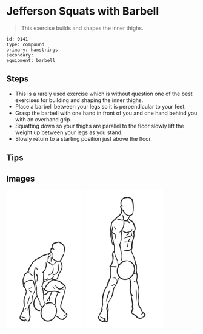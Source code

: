 # Jefferson Squats with Barbell
> This exercise builds and shapes the inner thighs.

``` 
id: 0141 
type: compound 
primary: hamstrings 
secondary:  
equipment: barbell 
``` 

## Steps

 - This is a rarely used exercise which is without question one of the best exercises for building and shaping the inner thighs.
 - Place a barbell between your legs so it is perpendicular to your feet.
 - Grasp the barbell with one hand in front of you and one hand behind you with an overhand grip.
 - Squatting down so your thighs are parallel to the floor slowly lift the weight up between your legs as you stand.
 - Slowly return to a starting position just above the floor.

## Tips


## Images

<svg width="154pt" height="275pt" viewBox="0 0 154 275" xmlns="http://www.w3.org/2000/svg">
  <g fill="#FFF">
    <path d="M0 0h154v275H0V0m91.43 106.5c-2.21 2.17-1.89 5.45-2 8.29-.44.25-1.3.77-1.73 1.02-.54 2.54-.71 5.13-.34 7.71-3.66 1.98-7.52 3.58-11.61 4.41-4.21.83-7.21 4.1-11 5.83-4.37 2.05-9.03 4.01-12.26 7.75-2.15 2.89-3.79 6.14-5.92 9.05-2.24 2.98-3.16 6.64-3.82 10.24-1.98 1.75-4.34 2.99-6.33 4.71-1.98 2.44-2.21 5.75-3.29 8.61-2.45 5.71-.01 11.86.02 17.78 4.19 1.6 4.91 6.91 5.92 10.72-.28-.08-.83-.25-1.11-.33.53 5.26-3.49 9.42-3.86 14.56-1.1 4.39.61 8.76.45 13.16-.96 2.85-2.07 5.69-2.12 8.76-2.38 3.02-4.22 6.44-5.37 10.12-.94 2.41-1.55 5.66.48 7.71 2.81 1.93 6.14 3.2 9.55 3.5.44-.65 1.32-1.93 1.76-2.58 1.37 2.33 3.76 2.73 6.24 2.69 1.41-3.21 2.59-6.59 2.84-10.11-.46-3-1.57-5.93-1.42-9.01.29-3.98-1.39-7.95-.35-11.89 1.23-2.93 3.52-5.25 4.93-8.08.68-5.15.88-10.41 2.66-15.35 6.4-6.66 3.64-16.79.5-24.31.28-.38.84-1.14 1.11-1.51-6.94-4.27-16.91-1.04-20.95 5.83-.22-2.4-.39-4.8-.72-7.19 1.07-3.33 1.85-6.76 3.09-10.04 1.74-2.29 4.51-3.59 6.24-5.93.22.32.66.95.88 1.27.83-.85 1.65-1.69 2.5-2.51l-2.39 1.04c1.04-4.03 2.49-7.99 4.81-11.47 2.34-3.44 3.82-7.58 7.17-10.23 4.15-3.5 9.68-4.64 13.99-7.89 3.71-3.05 8.7-3.28 12.96-5.21-.15.61-.43 1.84-.57 2.46 2.63-1.65 4.8-3.88 6.7-6.3.8 3.36.1 6.82.54 10.22 2.13 3.19 5.08 5.9 8.58 7.53-2.05 1.85-3.85 3.94-5.46 6.19 2.94-.72 4.84-3.36 6.27-5.85l6.85-.27c2.27 3.33 3.95 7.25 3.49 11.37-.55 6.45-5.92 10.93-7.35 17.06-.56 2.4-2.5 4.34-2.82 6.77.3.18.9.53 1.2.7 2.47-3.42 3.14-7.68 4.82-11.46 1.63-2.74 3.43-5.4 4.57-8.4 2.66-5.38 1.97-12.7-2.86-16.65 3.86-3.37 5.15-8.46 7.08-13 1.46-6.3 4.33-13.88-.27-19.59-3.46-2.98-7.54-7.55-12.59-5.91-3.33.99-7.4 1.01-9.69 4.01m-8.39 25.53c-1.84 2.27-1.09 5.37-.88 8.03.89-2.16 1.46-4.42 2.29-6.59 1.24-1.91 2.82-3.57 4.06-5.48-2.09.92-4.13 2.14-5.47 4.04m5.35.03c-.73 3.86-.57 7.84.25 11.68.91-3.81 1.16-7.97-.25-11.68m-8.51 7.96c2.73 5.59 9.72 6.41 13.26 11.31-.74-1.85-1.15-4.11-3.15-5.03-3.46-1.97-6.57-4.47-10.11-6.28m-1.98 2.21c.82 5.19.25 10.68-2.17 15.38-2.11 2.51-4.33 4.96-5.68 8 .98-.55 1.95-1.11 2.92-1.67.19 5.06-.63 10.1-.31 15.17.3 4.71-2.45 8.79-3.83 13.12.41-.02 1.22-.05 1.63-.07.88 6.25 2.84 12.42 2.4 18.8-.34 5.3 1.06 10.55 3.6 15.18-.89-5.93-3.22-11.73-2.22-17.84 3.72-.93 7.4-2.53 9.08-6.24 1.8 0 3.6-.02 5.4-.06-2.55 6.39-5.15 12.84-9.28 18.41.97-.45 1.94-.89 2.91-1.34a75.36 75.36 0 0 1 2.28-4.48c.12 1.19.35 3.57.47 4.76l1.84.16c-.18-2.24-.43-4.47-1.02-6.63 1.8-3.49 2.92-7.26 4.65-10.78 3.7-1.47 7.51-.73 11.1.69-2.44 4.47-4.23 9.31-5.52 14.23.26 3.2.63 6.39.46 9.61.8.01 1.6-.02 2.4-.02 0-3.81-1.32-7.59-.8-11.39 1.15-4.09 3.3-7.78 4.97-11.66 1.18.05 3.53.16 4.71.21-2.46-2.34-5.87-3.05-9-4.02-4.24-1.33-8.6.39-12.9.23-3.22.12-6.21-1.25-9.14-2.39 1.94-8.28 8.31-15.14 15.7-19.03 5.41 1.54 11.42 2.13 15.89 5.9 2.08 2 4.65 3.5 6.47 5.77 2.39 3.25.27 7.26-.08 10.8-.55 4.81-3.39 8.92-4.16 13.68-1.09 6.11-5.18 11.9-3.71 18.28 2.09 4.27 6.25 7.05 9.09 10.79.45-.58.9-1.15 1.35-1.72-2.64-3.1-5.3-6.18-8.41-8.83-1.33-7.12 2.74-13.36 3.77-20.18.73-4.12 2.93-7.84 3.44-12.02.28-3.52 2.99-7.1 1.1-10.55-4.1-6.14-10.31-11.03-17.76-12.21-2.33-1.91-5.32-2.3-8.14-3 1.23-1.83 2.5-3.67 3.23-5.77-3.94 2.21-6.14 7.7-11.36 7 .06-.78.17-2.35.23-3.14-2.36 2.73-5.73 3.79-9.2 4.24-.17-5.31 1.18-10.6.33-15.89 1.59-1.79 3.1-3.73 3.76-6.07 1.24-4.33 3.3-9.73-.49-13.41m26.03 2.78c-2.08 6.02.11 13.33-4.17 18.59-1.87 3.03-5.91 2.69-8.57 4.69 6.89 1.63 12.35-4.95 12.88-11.26.25-3.98.94-8.1-.14-12.02m-47.22 7.12c-1.2 5.17-2.86 10.42-2.24 15.79.48 4.27.17 8.7 1.83 12.76 1.6 4.09 1.17 8.65 2.96 12.68-.27 5.3-.27 10.66.91 15.86-5.38 5.28-8.26 13.41-6.14 20.8 1.23 4.75 5.28 8.7 10.17 9.5 1.38.48 2.43.03 3.13-1.34-3.67-1.06-7.83-2.05-9.84-5.68-4.24-6.8-1.35-15.29 3.07-21.22 1.78 3.76 3.49 7.57 5.71 11.1-.86 4.18 1.41 7.68 3.98 10.7-2.47 4.56-3.2 9.96-2.16 15.03 1.33 7.23 8.28 13.48 15.9 12.09 12.27-2.06 19.37-17 15.06-28.25-2.13-4.98-6.63-9-12-10.01-3.63-.46-7.12 1-10.08 2.98l2.07 1.53c3.28-2.38 7.47-2.69 11.37-2.32 3.28 2.16 6.14 5.25 7.3 9.08 2.74 8.99-1.57 20.17-10.48 23.88-4.75 2.12-10.83.93-14.07-3.25-6.07-7.69-3.77-20.36 4.09-25.93-.43-.69-.86-1.37-1.29-2.05a41.022 41.022 0 0 0-4.75 5.11c-2.33-1.78-4.06-4.24-4.13-7.26-.32-6.47-5.54-11.34-6.22-17.72-.79-4.32-.2-8.7-.31-13.05-1.87-9.23-4.5-18.44-4.5-27.94-.12-3.78 1.6-7.32 1.73-11.06-.27-.45-.8-1.36-1.07-1.81m1.98.1c.63 2.84 1.44 6.24 4.54 7.34a30.186 30.186 0 0 0-4.54-7.34m34.54 1.31c-1.28 3.65-1.71 7.59-3.33 11.11-2.44 1.73-5.4 2.59-7.71 4.55 2.38-.38 4.86-.82 6.89-2.24 4.78-2.5 4.47-8.78 4.15-13.42m-47.77 10.9c1.76 3.14 4.47 6.02 8.3 6.2-2.55-2.54-6.63-4.2-6.89-8.31-.48.7-.95 1.4-1.41 2.11m11.38 1.18c1.35 2.27 3.74 4.11 3.91 6.93.25 3.35-.73 6.65-.64 10.01 1.76-4.16 4.05-9.08 1.84-13.49-.74-2.22-3.27-2.55-5.11-3.45m39.09 21.93c1.51 2.85 2.98 5.91 5.59 7.94 4.07 3.31 12.6 1.27 11.77-4.93-2.04 1.48-3.75 3.55-6.15 4.47-5.22.38-7.48-4.94-11.21-7.48m-5.45 2.88c1.63 2.59 3.61 4.99 6.14 6.77-.92-3.1-3.48-5.17-6.14-6.77m21.06 7.58c.44-.18 1.33-.56 1.78-.75-.07-1.83-3.09-.57-1.78.75m5.98 47.13c.5 1.32 1.95 2.68 1.29 4.2-.93 1.2-2.02 2.27-3.05 3.38-.53-.28-1.6-.83-2.13-1.1-.29.75-.86 2.24-1.15 2.99-2.26.32-5.07.67-6.66-1.36-2.04-2.21-4.78-4.68-8.03-3.43 2.58 1.53 5.06 3.23 7.11 5.45 2.3 2.47 5.94 1.62 8.94 1.84 1.98-2.77 4.33-5.23 6.78-7.59.13-2.34.86-5-1.62-6.43-.5.68-1 1.36-1.48 2.05m-.94.76c-.98.5-2.47 1.7-1.98 2.92 1.37.55 4.01-2.49 1.98-2.92z"/>
    <path d="M94.65 106.87c2.88-1.32 6.03-1.94 9.08-2.74 3.61 1.75 7.4 3.85 9.53 7.39 2.07 3.97-.24 8.55 1.4 12.63-2.6 3.52-4.31 7.56-6.01 11.56-.71 1.74-2.05 3.18-3.61 4.2-4.55.13-9.41-1.11-12.54-4.6-1.92-1.75-1.31-4.59-1.6-6.89 2.25-1.96-1.03-3.83-1.72-5.71-1.52-1.84-.71-4.41 1.09-5.7 1.79.26 3.52.81 5.29 1.21-1.34-1.54-2.74-3-4.22-4.4.31-2.59.81-5.55 3.31-6.95zM80.78 177.01c3.66 1.55 7.32.21 10.96-.66-6.8 4.57-13.63 10.09-16.01 18.3-1.02.03-2.04.06-3.06.1-1.53-4.35-.5-8.83 1.72-12.73 2.49-1.09 5.2-1.65 7.59-3.01l-1.2-2z"/>
    <path d="M74.46 179.08c1.15-1.41 3.5-1.21 5.12-.85-.3 1.42-4.37 2.56-5.12.85zM41.4 181.25c3.37-1.59 7.17-1.32 10.78-1.04 1.97 6.01 4.44 12.19 3.62 18.64-.93 4.25-3.99 7.7-4.94 11.95-.48 3.01 0 6.09-.45 9.11-1.59 3.12-4.17 5.61-5.77 8.74-1.83 3.22-2.43 6.93-2.73 10.58 1.35-1.51 2.34-3.28 3.01-5.18-.03 5.19-.32 10.44.7 15.56.55 2.37-.24 4.72-.72 7.02-.99.72-1.97 1.45-2.96 2.18-.82-.71-1.64-1.42-2.46-2.14-.61-.27-1.84-.8-2.45-1.07-.48.5-1.43 1.51-1.91 2.02-2.63-1.5-8.27-2.4-6.94-6.59 1.53-4.02 2.83-8.31 5.77-11.58.03-3.31 1.05-6.43 2.24-9.48.65-5.23-.88-10.57.3-15.79.75-4.52 4.19-8.39 3.68-13.14.48-4.28-3.26-7.19-4.04-11.15-1.25-3.78 1.84-7.47 5.27-8.64m2.25 14.84c2.78-.19 5.59-1.09 7.17-3.56-2.62.66-5.03 1.94-7.17 3.56m1.07 2.05c.86 2.74 2.83 4.73 5.96 4.07-1.05-.61-2.07-1.27-3.06-1.96-.92-.77-1.9-1.46-2.9-2.11m-2.85 28.67c2.23-5.62 3.4-11.61 4.93-17.45-3.34 5.08-5.34 11.35-4.93 17.45M35.2 238.4c2.36-1.75 4.6-3.71 6.31-6.12-2.69 1.33-4.93 3.44-6.31 6.12m-5.96 12.2c2.61 2.42 6.22 2.53 9.48 3.39-.21-.5-.62-1.5-.83-2.01-2.87-.56-5.76-.98-8.65-1.38zM72.85 194.8c1.23 1.61 2.26 3.38 3.59 4.92 1.7.72 3.54 1.06 5.28 1.71-1.38 2.87-4.02 4.32-7.12 4.62-.41-3.78-1.43-7.46-1.75-11.25z"/>
  </g>
  <g fill="#333">
    <path d="M91.43 106.5c2.29-3 6.36-3.02 9.69-4.01 5.05-1.64 9.13 2.93 12.59 5.91 4.6 5.71 1.73 13.29.27 19.59-1.93 4.54-3.22 9.63-7.08 13 4.83 3.95 5.52 11.27 2.86 16.65-1.14 3-2.94 5.66-4.57 8.4-1.68 3.78-2.35 8.04-4.82 11.46-.3-.17-.9-.52-1.2-.7.32-2.43 2.26-4.37 2.82-6.77 1.43-6.13 6.8-10.61 7.35-17.06.46-4.12-1.22-8.04-3.49-11.37l-6.85.27c-1.43 2.49-3.33 5.13-6.27 5.85 1.61-2.25 3.41-4.34 5.46-6.19-3.5-1.63-6.45-4.34-8.58-7.53-.44-3.4.26-6.86-.54-10.22-1.9 2.42-4.07 4.65-6.7 6.3.14-.62.42-1.85.57-2.46-4.26 1.93-9.25 2.16-12.96 5.21-4.31 3.25-9.84 4.39-13.99 7.89-3.35 2.65-4.83 6.79-7.17 10.23-2.32 3.48-3.77 7.44-4.81 11.47l2.39-1.04c-.85.82-1.67 1.66-2.5 2.51-.22-.32-.66-.95-.88-1.27-1.73 2.34-4.5 3.64-6.24 5.93-1.24 3.28-2.02 6.71-3.09 10.04.33 2.39.5 4.79.72 7.19 4.04-6.87 14.01-10.1 20.95-5.83-.27.37-.83 1.13-1.11 1.51 3.14 7.52 5.9 17.65-.5 24.31-1.78 4.94-1.98 10.2-2.66 15.35-1.41 2.83-3.7 5.15-4.93 8.08-1.04 3.94.64 7.91.35 11.89-.15 3.08.96 6.01 1.42 9.01-.25 3.52-1.43 6.9-2.84 10.11-2.48.04-4.87-.36-6.24-2.69-.44.65-1.32 1.93-1.76 2.58-3.41-.3-6.74-1.57-9.55-3.5-2.03-2.05-1.42-5.3-.48-7.71 1.15-3.68 2.99-7.1 5.37-10.12.05-3.07 1.16-5.91 2.12-8.76.16-4.4-1.55-8.77-.45-13.16.37-5.14 4.39-9.3 3.86-14.56.28.08.83.25 1.11.33-1.01-3.81-1.73-9.12-5.92-10.72-.03-5.92-2.47-12.07-.02-17.78 1.08-2.86 1.31-6.17 3.29-8.61 1.99-1.72 4.35-2.96 6.33-4.71.66-3.6 1.58-7.26 3.82-10.24 2.13-2.91 3.77-6.16 5.92-9.05 3.23-3.74 7.89-5.7 12.26-7.75 3.79-1.73 6.79-5 11-5.83 4.09-.83 7.95-2.43 11.61-4.41-.37-2.58-.2-5.17.34-7.71.43-.25 1.29-.77 1.73-1.02.11-2.84-.21-6.12 2-8.29m3.22.37c-2.5 1.4-3 4.36-3.31 6.95 1.48 1.4 2.88 2.86 4.22 4.4-1.77-.4-3.5-.95-5.29-1.21-1.8 1.29-2.61 3.86-1.09 5.7.69 1.88 3.97 3.75 1.72 5.71.29 2.3-.32 5.14 1.6 6.89 3.13 3.49 7.99 4.73 12.54 4.6 1.56-1.02 2.9-2.46 3.61-4.2 1.7-4 3.41-8.04 6.01-11.56-1.64-4.08.67-8.66-1.4-12.63-2.13-3.54-5.92-5.64-9.53-7.39-3.05.8-6.2 1.42-9.08 2.74M41.4 181.25c-3.43 1.17-6.52 4.86-5.27 8.64.78 3.96 4.52 6.87 4.04 11.15.51 4.75-2.93 8.62-3.68 13.14-1.18 5.22.35 10.56-.3 15.79-1.19 3.05-2.21 6.17-2.24 9.48-2.94 3.27-4.24 7.56-5.77 11.58-1.33 4.19 4.31 5.09 6.94 6.59.48-.51 1.43-1.52 1.91-2.02.61.27 1.84.8 2.45 1.07.82.72 1.64 1.43 2.46 2.14.99-.73 1.97-1.46 2.96-2.18.48-2.3 1.27-4.65.72-7.02-1.02-5.12-.73-10.37-.7-15.56-.67 1.9-1.66 3.67-3.01 5.18.3-3.65.9-7.36 2.73-10.58 1.6-3.13 4.18-5.62 5.77-8.74.45-3.02-.03-6.1.45-9.11.95-4.25 4.01-7.7 4.94-11.95.82-6.45-1.65-12.63-3.62-18.64-3.61-.28-7.41-.55-10.78 1.04z"/>
    <path d="M83.04 132.03c1.34-1.9 3.38-3.12 5.47-4.04-1.24 1.91-2.82 3.57-4.06 5.48-.83 2.17-1.4 4.43-2.29 6.59-.21-2.66-.96-5.76.88-8.03zM88.39 132.06c1.41 3.71 1.16 7.87.25 11.68-.82-3.84-.98-7.82-.25-11.68zM79.88 140.02c3.54 1.81 6.65 4.31 10.11 6.28 2 .92 2.41 3.18 3.15 5.03-3.54-4.9-10.53-5.72-13.26-11.31zM77.9 142.23c3.79 3.68 1.73 9.08.49 13.41-.66 2.34-2.17 4.28-3.76 6.07.85 5.29-.5 10.58-.33 15.89 3.47-.45 6.84-1.51 9.2-4.24-.06.79-.17 2.36-.23 3.14 5.22.7 7.42-4.79 11.36-7-.73 2.1-2 3.94-3.23 5.77 2.82.7 5.81 1.09 8.14 3 7.45 1.18 13.66 6.07 17.76 12.21 1.89 3.45-.82 7.03-1.1 10.55-.51 4.18-2.71 7.9-3.44 12.02-1.03 6.82-5.1 13.06-3.77 20.18 3.11 2.65 5.77 5.73 8.41 8.83-.45.57-.9 1.14-1.35 1.72-2.84-3.74-7-6.52-9.09-10.79-1.47-6.38 2.62-12.17 3.71-18.28.77-4.76 3.61-8.87 4.16-13.68.35-3.54 2.47-7.55.08-10.8-1.82-2.27-4.39-3.77-6.47-5.77-4.47-3.77-10.48-4.36-15.89-5.9-7.39 3.89-13.76 10.75-15.7 19.03 2.93 1.14 5.92 2.51 9.14 2.39 4.3.16 8.66-1.56 12.9-.23 3.13.97 6.54 1.68 9 4.02-1.18-.05-3.53-.16-4.71-.21-1.67 3.88-3.82 7.57-4.97 11.66-.52 3.8.8 7.58.8 11.39-.8 0-1.6.03-2.4.02.17-3.22-.2-6.41-.46-9.61 1.29-4.92 3.08-9.76 5.52-14.23-3.59-1.42-7.4-2.16-11.1-.69-1.73 3.52-2.85 7.29-4.65 10.78.59 2.16.84 4.39 1.02 6.63l-1.84-.16c-.12-1.19-.35-3.57-.47-4.76a75.36 75.36 0 0 0-2.28 4.48c-.97.45-1.94.89-2.91 1.34 4.13-5.57 6.73-12.02 9.28-18.41-1.8.04-3.6.06-5.4.06-1.68 3.71-5.36 5.31-9.08 6.24-1 6.11 1.33 11.91 2.22 17.84-2.54-4.63-3.94-9.88-3.6-15.18.44-6.38-1.52-12.55-2.4-18.8-.41.02-1.22.05-1.63.07 1.38-4.33 4.13-8.41 3.83-13.12-.32-5.07.5-10.11.31-15.17-.97.56-1.94 1.12-2.92 1.67 1.35-3.04 3.57-5.49 5.68-8 2.42-4.7 2.99-10.19 2.17-15.38m2.88 34.78l1.2 2c-2.39 1.36-5.1 1.92-7.59 3.01-2.22 3.9-3.25 8.38-1.72 12.73 1.02-.04 2.04-.07 3.06-.1 2.38-8.21 9.21-13.73 16.01-18.3-3.64.87-7.3 2.21-10.96.66m-6.32 2.07c.75 1.71 4.82.57 5.12-.85-1.62-.36-3.97-.56-5.12.85m-1.61 15.72c.32 3.79 1.34 7.47 1.75 11.25 3.1-.3 5.74-1.75 7.12-4.62-1.74-.65-3.58-.99-5.28-1.71-1.33-1.54-2.36-3.31-3.59-4.92z"/>
    <path d="M103.93 145.01c1.08 3.92.39 8.04.14 12.02-.53 6.31-5.99 12.89-12.88 11.26 2.66-2 6.7-1.66 8.57-4.69 4.28-5.26 2.09-12.57 4.17-18.59zM56.71 152.13c.27.45.8 1.36 1.07 1.81-.13 3.74-1.85 7.28-1.73 11.06 0 9.5 2.63 18.71 4.5 27.94.11 4.35-.48 8.73.31 13.05.68 6.38 5.9 11.25 6.22 17.72.07 3.02 1.8 5.48 4.13 7.26 1.44-1.83 3.02-3.55 4.75-5.11.43.68.86 1.36 1.29 2.05-7.86 5.57-10.16 18.24-4.09 25.93 3.24 4.18 9.32 5.37 14.07 3.25 8.91-3.71 13.22-14.89 10.48-23.88-1.16-3.83-4.02-6.92-7.3-9.08-3.9-.37-8.09-.06-11.37 2.32l-2.07-1.53c2.96-1.98 6.45-3.44 10.08-2.98 5.37 1.01 9.87 5.03 12 10.01 4.31 11.25-2.79 26.19-15.06 28.25-7.62 1.39-14.57-4.86-15.9-12.09-1.04-5.07-.31-10.47 2.16-15.03-2.57-3.02-4.84-6.52-3.98-10.7-2.22-3.53-3.93-7.34-5.71-11.1-4.42 5.93-7.31 14.42-3.07 21.22 2.01 3.63 6.17 4.62 9.84 5.68-.7 1.37-1.75 1.82-3.13 1.34-4.89-.8-8.94-4.75-10.17-9.5-2.12-7.39.76-15.52 6.14-20.8-1.18-5.2-1.18-10.56-.91-15.86-1.79-4.03-1.36-8.59-2.96-12.68-1.66-4.06-1.35-8.49-1.83-12.76-.62-5.37 1.04-10.62 2.24-15.79zM58.69 152.23c1.85 2.22 3.39 4.68 4.54 7.34-3.1-1.1-3.91-4.5-4.54-7.34zM93.23 153.54c.32 4.64.63 10.92-4.15 13.42-2.03 1.42-4.51 1.86-6.89 2.24 2.31-1.96 5.27-2.82 7.71-4.55 1.62-3.52 2.05-7.46 3.33-11.11zM45.46 164.44c.46-.71.93-1.41 1.41-2.11.26 4.11 4.34 5.77 6.89 8.31-3.83-.18-6.54-3.06-8.3-6.2z"/>
    <path d="M56.84 165.62c1.84.9 4.37 1.23 5.11 3.45 2.21 4.41-.08 9.33-1.84 13.49-.09-3.36.89-6.66.64-10.01-.17-2.82-2.56-4.66-3.91-6.93zM95.93 187.55c3.73 2.54 5.99 7.86 11.21 7.48 2.4-.92 4.11-2.99 6.15-4.47.83 6.2-7.7 8.24-11.77 4.93-2.61-2.03-4.08-5.09-5.59-7.94zM90.48 190.43c2.66 1.6 5.22 3.67 6.14 6.77-2.53-1.78-4.51-4.18-6.14-6.77zM43.65 196.09c2.14-1.62 4.55-2.9 7.17-3.56-1.58 2.47-4.39 3.37-7.17 3.56zM111.54 198.01c-1.31-1.32 1.71-2.58 1.78-.75-.45.19-1.34.57-1.78.75zM44.72 198.14c1 .65 1.98 1.34 2.9 2.11.99.69 2.01 1.35 3.06 1.96-3.13.66-5.1-1.33-5.96-4.07zM41.87 226.81c-.41-6.1 1.59-12.37 4.93-17.45-1.53 5.84-2.7 11.83-4.93 17.45zM35.2 238.4c1.38-2.68 3.62-4.79 6.31-6.12-1.71 2.41-3.95 4.37-6.31 6.12zM117.52 245.14c.48-.69.98-1.37 1.48-2.05 2.48 1.43 1.75 4.09 1.62 6.43-2.45 2.36-4.8 4.82-6.78 7.59-3-.22-6.64.63-8.94-1.84-2.05-2.22-4.53-3.92-7.11-5.45 3.25-1.25 5.99 1.22 8.03 3.43 1.59 2.03 4.4 1.68 6.66 1.36.29-.75.86-2.24 1.15-2.99.53.27 1.6.82 2.13 1.1 1.03-1.11 2.12-2.18 3.05-3.38.66-1.52-.79-2.88-1.29-4.2z"/>
    <path d="M116.58 245.9c2.03.43-.61 3.47-1.98 2.92-.49-1.22 1-2.42 1.98-2.92zM29.24 250.6c2.89.4 5.78.82 8.65 1.38.21.51.62 1.51.83 2.01-3.26-.86-6.87-.97-9.48-3.39z"/>
  </g>
</svg>

<svg width="154pt" height="275pt" viewBox="0 0 154 275" xmlns="http://www.w3.org/2000/svg">
  <g fill="#FFF">
    <path d="M0 0h154v275H0V0m73.16 17.17c-3.92 3.49-5.55 9.64-2.76 14.31-.52.3-1.55.9-2.07 1.2.54 2.22 1.12 4.46 2.27 6.45-.67 2.82-.19 6.06-1.94 8.53-1.39 1.6-3.2 2.75-4.83 4.08-3.25 2.4-5.49 5.89-8.85 8.18-2.94 2.07-4.55 5.52-4.85 9.05-.56 5.7-2.58 11.34-1.56 17.11 1.23 7.89 2.12 15.96 5.41 23.33.49-.04 1.46-.12 1.94-.15 1.03 3.88.12 7.9.59 11.85-.9.61-1.86 1.15-2.8 1.69-.75 2.98-1.58 6.09-.8 9.16 1.69 6.88-.8 14.35-5.85 19.2.62.28 1.85.82 2.46 1.09-1.08 5.91-.39 11.91-.63 17.87-.34 3.89-2.81 7.09-4.39 10.54-1.44 2.85-1.39 6.21-2.87 9.05-7.62 10.72-10.04 24.46-9.1 37.39.17 3.71-1.79 7.18-1.24 10.91-2.39 4.25-3.72 9.07-6.77 12.94.41 1.86.37 4 1.71 5.51 3.46 3.36 8.5 6.41 13.39 4.12 1.86.68 3.74.23 5.52-.47-.09-6.05.07-12.13-.87-18.11.54-1.36 1.31-2.61 1.82-3.97-.6-5.15-2.38-10.78.11-15.7 2.18-5.3 6.74-9.35 8.03-15.07 2.34-5.2.89-11.55 4.48-16.23 3.75-5.12 6.5-11.13 7.22-17.48-1.01.73-2.22 1.4-2.46 2.75-1.35 4.72-2.76 9.55-5.66 13.58-5.48 7.09-3.72 17.03-8.48 24.45a47.585 47.585 0 0 0-7.56 16.72c-.44 2.38-1.46 5.43.9 7.19.36-2.17.62-4.34.9-6.52l.21 4.27c-2.66 4.71-.1 9.97-1.06 14.98.06 2.35-1.37 5.26 1.01 6.94-1.15.28-2.3 1.51-3.49.86-.68-1.5-.21-3.41-1.24-4.71-3.44-1.6-7.17-2.51-10.72-3.87 2.09 2.89 5.55 3.88 8.75 5.01-.45.71-1.36 2.12-1.82 2.83.52.64 1.08 1.28 1.52 1.99-4.44-1.32-10.43-3.72-10.36-9.23.97-1.52 1.87-3.1 2.62-4.75 1.78-3.01 3.63-5.97 5.27-9.05-2.12-3.5.68-7.26.47-10.97-.28-4.79-.46-9.66.58-14.38 1.5-6.95 3.17-14.14 7.42-20 3.03-3.88 3.37-8.98 5.46-13.31 1.22-2.58 2.53-5.3 2.14-8.24-.41-5.91-.3-11.85.73-17.69 3.56-.12 7.42 1.63 10.79.4.01-.38.02-1.15.03-1.53-3.44-.78-6.98-.32-10.47-.45 2.76-7.62 6.22-15.84 3.15-23.96.26-.76.79-2.28 1.05-3.05.37 0 1.09-.01 1.46-.02.14 6.3 3.1 12.13 6.24 17.45-.31 2.64.15 5.3 1.59 7.57-1.67 3.49-3.05 7.23-3.08 11.16-.35 6.25 2.71 12.84 8.23 16 4.93 2.92 11.61 3.06 16.4-.22 3.47 8 .52 16.82 1.06 25.18.63 3.07 2.48 5.82 2.37 9.05 0 7.16 4.02 14.16 1.59 21.28l1.12 2.69c-.75 3.01-1.98 5.88-2.6 8.93 1.63 2.51 4.31 3.89 6.88 5.22 3.13 1.63 4.38 6.11 8.29 6.26 2.63.54 6.76 1.52 7.4-2.19 1.37-.21 2.73-.43 4.1-.64.86-1.48 2.28-2.77 2.49-4.55-.34-1.39-.99-2.67-1.6-3.95-4.41-.51-5.12-5.37-7.25-8.44-3.99-5.57-6.51-12.72-5.04-19.6.92-4.32.67-8.75 1.12-13.12.82-7.61-2.44-14.78-4.17-22.03-.57-2.86.71-5.62.99-8.43.33-4.85-2.33-9.43-1.57-14.28.32-2.91.08-5.84.12-8.76-2.2-3.94-2.65-8.52-4.34-12.65-1.42-5.86-5.16-10.91-6-16.93 1.2-1.7 2.04-3.62 1.7-5.74-.52-6.9 1.67-13.57 3.49-20.13.98-2.87-.38-5.86.09-8.79.88-2.71 2.63-5.21 2.61-8.16.13-4.39-2.48-8.13-4.36-11.9-1.74-3.65-5.96-4.69-8.88-7.11.73-1.74 1.45-3.48 2.2-5.2 2.05-.93 4.57-1.63 5.69-3.79 2.01-8.91 2.28-18.23.29-27.16-.94-3.68-4.75-5.58-8.13-6.39-4.35.2-9.68-.9-12.95 2.75M55.95 172.7c-1.39.17-2.77.42-4.1.85 2.22 1.28 4.73 1.21 7.14.55.37 1.32.73 2.65 1.08 3.99.51.25 1.54.74 2.05.98-.7-2.75-1.63-5.64-3.83-7.58-.79.38-1.57.78-2.34 1.21m.56 13.42c-1.51 2.61-4.45 1.51-6.9 1.77 1.04.72 2.04 1.53 3.24 1.99 1.98.19 3.44-1.29 4.95-2.3-.32-.37-.97-1.1-1.29-1.46m-8.1 11.42c-5.07 7.07-7.07 15.85-7.48 24.41 3.24-8.09 4.77-16.8 8.72-24.62-.31.05-.93.16-1.24.21z"/>
    <path d="M83.08 16.13c3.79-.46 7.96 2.07 8.8 5.9 1.83 8.03 2.86 16.46.91 24.57-1.79 2.52-5.2 3.83-8.21 3.14-4.3-.98-6.07-5.51-9.4-7.97.29-.36.87-1.09 1.16-1.45-1.31-.92-2.63-1.82-3.95-2.71-.53-1.41-1.09-2.79-1.68-4.17 1.6-.17 3.15-.57 4.68-1.05-1.03-.46-3.08-1.36-4.1-1.81-.51-3.8-.56-8.15 2.25-11.14 2.29-2.83 6.23-2.86 9.54-3.31z"/>
    <path d="M71.69 38.98c1.68.63 1.92 2.31 2.47 3.71 3.09 4.44 6.93 8.62 12.53 9.6-1.23 3.08-3.48 5.52-5.56 8.04a90.57 90.57 0 0 0-4.64-.61c-.9-3.47.03-8.34-3.47-10.51.48 3.05 1.1 6.08 1.76 9.1-3.9 2.91-8.83-3.57-12.47.41 2.69.4 5.4 1.19 8.13.85.41.38 1.23 1.12 1.64 1.49.81-.19 2.44-.57 3.25-.75-.02 5.48.11 11.33-2.71 16.24-2.18 2.4-4.3 4.89-5.52 7.95.96-.61 1.92-1.22 2.89-1.82.19 3.42-.2 6.83-.37 10.25-.2 3.02.46 6.12-.46 9.07-.82 2.8-2.16 5.41-3.2 8.13.41.32 1.22.97 1.63 1.29.84 5.83 2.64 11.59 2.29 17.53.06 4.02-.37 8.67 2.43 11.93-.14.3-.41.9-.55 1.19-1.22.96-2.39 1.98-3.47 3.1-.7.59-2.1 1.75-2.8 2.34-1-2.65-1.43-5.45-1.89-8.22-1.41-4.5-4.28-8.45-5.15-13.13-1.31-5.04-.39-10.27-.73-15.39-1.6-8.62-4.65-17.01-4.69-25.88 1.79 1.22 4.02 2.34 4.64 4.61.82 3.66-.29 7.38-.28 11.07 2.26-3.95 3.44-9.11 1.52-13.43-1.67-1.77-4.06-2.63-5.98-4.1.48-3.62 1.57-7.12 2.13-10.73-.42-.23-1.26-.71-1.68-.94-.56 3.56-1.45 7.07-1.95 10.64-.23 3.73.44 7.44.53 11.17.22 5.3 4.04 10.12 2.6 15.54-1.91-7.11-2.8-14.42-4.18-21.63-1.39-6.5 1.62-12.75 1.99-19.18.34-4.49 4.55-6.64 7.59-9.16 2.76-4.76 8.59-6.57 11.22-11.43 1.61-2.52.44-5.58.51-8.34m-15.7 32.21c.8 2.38 1.06 6.41 4.33 6.53-1.22-2.31-2.56-4.58-4.33-6.53z"/>
    <path d="M82.59 60.1c.93-.77 1.86-1.53 2.8-2.3 1.57 2.53 3.89 4.39 6.62 5.55C95 68.37 97.68 73.88 97 79.9c-.54.37-1.62 1.1-2.16 1.47-1.16-.07-2.33-.1-3.49-.08 1.12-1.41 1.55-3.02.85-4.69-.77 1.63-1.51 3.28-2.29 4.92-3.84.49-7.73 2.51-11.62 1.22-1.85-.56-3.23-2.21-5.12-2.59-.71 1.38.87 2.11 1.72 2.89 2.29 1.85 5.32 2.07 8.12 2.39.46.52.91 1.04 1.37 1.57-1.49.92-2.96 1.85-4.39 2.85 1.66-.18 3.39-.24 4.93-.95 1.54-1.34.79-3.52 1.03-5.29 1.87-.21 3.74-.44 5.61-.71l-1.48-.9c1.29.01 2.59.03 3.88.04l-.86.22c.62.9 1.84 2.69 2.45 3.59-1.39-.51-2.76-1.04-4.15-1.57-.76 1.9-1.25 3.89-1.59 5.9-4.79 1.87-10.06 2.7-14.03 6.29 5.37-1.89 11.27-2.35 16.11-5.57.69.7 1.35 1.43 1.98 2.19.16 5.82-3.5 11.01-3.05 16.85-.06 2.25.52 4.79-.88 6.76-4.31 3.1-9.78 1.74-14.68 1.83.24.33.71 1 .95 1.33 4.85 1.38 10.36 1.86 14.63-1.38-1.15 5.94 3.68 10.74 4.61 16.37.87 4.88 3.73 9.73 2.4 14.75l-2.59-.84 1.13-.14c-1.98-2.93-4.1-6.08-7.47-7.55-4.83-1.82-10.73-3.06-15.27.17-3.3-4.71-2.71-10.84-2-16.23-.63-5.74-2.13-11.34-2.83-17.06.55-3.73 2.95-7.07 2.6-10.98-.53-5.52 1.29-11.06.03-16.52 3.64-3.12 4.64-7.94 5.52-12.42.59-2.03-.34-4.02-.82-5.97 2.58.14 5.16.21 7.74.35 1.37 1.94 2.41 4.25 4.59 5.45-.43-3.47-2.35-6.74-5.89-7.76m.49 43.1c2.72-1.2 5.59.14 8.38-.54-1.73-.83-3.63-.74-5.49-.59 1.53-2.35 2.69-4.95 2.98-7.76-2.68 2.43-3.83 5.98-5.87 8.89m-9.38.15c2.89.04 6.37 1.21 8.78-.95-2.97-.44-5.94.13-8.78.95m10.03 1.21c-.42 3.07-.57 6.29-2.11 9.06.92-.2 1.84-.36 2.76-.54.12-2.76.43-5.5.73-8.24l-1.38-.28z"/>
    <path d="M91.75 84.86c4.26.56 3.54 4.81 2.88 7.85-2.45-1.92-2.9-4.91-2.88-7.85zM75.57 142.6c2.56-.91 5.23-1.46 7.8-2.33 3.87 1.61 7.97 3.49 10.1 7.33 5.81 9.52.76 23.42-9.64 27.28-5.71 2.35-12.88.63-16.54-4.44-6.85-9.06-2.19-23.79 8.28-27.84z"/>
    <path d="M96.69 150.73c.94-.59 1.94-1.09 2.93-1.6.19 3.63-.05 7.26-.23 10.89-.19 3.15 1.64 5.95 1.92 9.05.84 3.82-1.65 7.55-.66 11.37 1.67 7.4 5.22 14.65 4.15 22.42-.57 3.87-.32 7.82-1.14 11.66-1.09 5.34-.75 11.15 1.66 16.1 2.86 4.01 5.09 8.41 7.77 12.54-1.49 1.26-2.99 2.52-4.31 3.97 2.58-.58 4.73-2.15 7.06-3.31 2.06 4.58-2.71 8.17-6.7 8.98-1.89-.41-3.8-.72-5.7-1.01-1.75-4.89-6.93-6.43-11.23-8.3.3-3.02 1.06-6.02 3.02-8.43-.58-.97-1.17-1.94-1.75-2.9.82-2.23 1.66-4.62 1-7.02-1.08-4.85-1.85-9.76-2.68-14.65l1.96-1.88c-1.16-2.25-2.88-4.2-3.78-6.58-1.03-8.52 2.01-17.44-1.16-25.66l-1.24.14.64-1.73c3.21-1.75 5.28-4.8 7.19-7.79 1.81-.6 4.38-.39 4.1-3.54-.88.35-2.63 1.06-3.51 1.42 2.2-4.32 2.76-9.66.69-14.14m-1.04 30.29c.71 1.02 1.62 1.11 2.72.27 2.57-2.58-2.92-3.07-2.72-.27m4.49 25.93c-.29 4.08-.36 8.19.72 12.18.55-7.62 1.36-15.38-.45-22.91-2.33 3.18-.01 7.19-.27 10.73z"/>
  </g>
  <g fill="#333">
    <path d="M73.16 17.17c3.27-3.65 8.6-2.55 12.95-2.75 3.38.81 7.19 2.71 8.13 6.39 1.99 8.93 1.72 18.25-.29 27.16-1.12 2.16-3.64 2.86-5.69 3.79-.75 1.72-1.47 3.46-2.2 5.2 2.92 2.42 7.14 3.46 8.88 7.11 1.88 3.77 4.49 7.51 4.36 11.9.02 2.95-1.73 5.45-2.61 8.16-.47 2.93.89 5.92-.09 8.79-1.82 6.56-4.01 13.23-3.49 20.13.34 2.12-.5 4.04-1.7 5.74.84 6.02 4.58 11.07 6 16.93 1.69 4.13 2.14 8.71 4.34 12.65-.04 2.92.2 5.85-.12 8.76-.76 4.85 1.9 9.43 1.57 14.28-.28 2.81-1.56 5.57-.99 8.43 1.73 7.25 4.99 14.42 4.17 22.03-.45 4.37-.2 8.8-1.12 13.12-1.47 6.88 1.05 14.03 5.04 19.6 2.13 3.07 2.84 7.93 7.25 8.44.61 1.28 1.26 2.56 1.6 3.95-.21 1.78-1.63 3.07-2.49 4.55-1.37.21-2.73.43-4.1.64-.64 3.71-4.77 2.73-7.4 2.19-3.91-.15-5.16-4.63-8.29-6.26-2.57-1.33-5.25-2.71-6.88-5.22.62-3.05 1.85-5.92 2.6-8.93l-1.12-2.69c2.43-7.12-1.59-14.12-1.59-21.28.11-3.23-1.74-5.98-2.37-9.05-.54-8.36 2.41-17.18-1.06-25.18-4.79 3.28-11.47 3.14-16.4.22-5.52-3.16-8.58-9.75-8.23-16 .03-3.93 1.41-7.67 3.08-11.16-1.44-2.27-1.9-4.93-1.59-7.57-3.14-5.32-6.1-11.15-6.24-17.45-.37.01-1.09.02-1.46.02-.26.77-.79 2.29-1.05 3.05 3.07 8.12-.39 16.34-3.15 23.96 3.49.13 7.03-.33 10.47.45-.01.38-.02 1.15-.03 1.53-3.37 1.23-7.23-.52-10.79-.4-1.03 5.84-1.14 11.78-.73 17.69.39 2.94-.92 5.66-2.14 8.24-2.09 4.33-2.43 9.43-5.46 13.31-4.25 5.86-5.92 13.05-7.42 20-1.04 4.72-.86 9.59-.58 14.38.21 3.71-2.59 7.47-.47 10.97-1.64 3.08-3.49 6.04-5.27 9.05-.75 1.65-1.65 3.23-2.62 4.75-.07 5.51 5.92 7.91 10.36 9.23-.44-.71-1-1.35-1.52-1.99.46-.71 1.37-2.12 1.82-2.83-3.2-1.13-6.66-2.12-8.75-5.01 3.55 1.36 7.28 2.27 10.72 3.87 1.03 1.3.56 3.21 1.24 4.71 1.19.65 2.34-.58 3.49-.86-2.38-1.68-.95-4.59-1.01-6.94.96-5.01-1.6-10.27 1.06-14.98l-.21-4.27c-.28 2.18-.54 4.35-.9 6.52-2.36-1.76-1.34-4.81-.9-7.19 1.41-6 3.98-11.7 7.56-16.72 4.76-7.42 3-17.36 8.48-24.45 2.9-4.03 4.31-8.86 5.66-13.58.24-1.35 1.45-2.02 2.46-2.75-.72 6.35-3.47 12.36-7.22 17.48-3.59 4.68-2.14 11.03-4.48 16.23-1.29 5.72-5.85 9.77-8.03 15.07-2.49 4.92-.71 10.55-.11 15.7-.51 1.36-1.28 2.61-1.82 3.97.94 5.98.78 12.06.87 18.11-1.78.7-3.66 1.15-5.52.47-4.89 2.29-9.93-.76-13.39-4.12-1.34-1.51-1.3-3.65-1.71-5.51 3.05-3.87 4.38-8.69 6.77-12.94-.55-3.73 1.41-7.2 1.24-10.91-.94-12.93 1.48-26.67 9.1-37.39 1.48-2.84 1.43-6.2 2.87-9.05 1.58-3.45 4.05-6.65 4.39-10.54.24-5.96-.45-11.96.63-17.87-.61-.27-1.84-.81-2.46-1.09 5.05-4.85 7.54-12.32 5.85-19.2-.78-3.07.05-6.18.8-9.16.94-.54 1.9-1.08 2.8-1.69-.47-3.95.44-7.97-.59-11.85-.48.03-1.45.11-1.94.15-3.29-7.37-4.18-15.44-5.41-23.33-1.02-5.77 1-11.41 1.56-17.11.3-3.53 1.91-6.98 4.85-9.05 3.36-2.29 5.6-5.78 8.85-8.18 1.63-1.33 3.44-2.48 4.83-4.08 1.75-2.47 1.27-5.71 1.94-8.53-1.15-1.99-1.73-4.23-2.27-6.45.52-.3 1.55-.9 2.07-1.2-2.79-4.67-1.16-10.82 2.76-14.31m9.92-1.04c-3.31.45-7.25.48-9.54 3.31-2.81 2.99-2.76 7.34-2.25 11.14 1.02.45 3.07 1.35 4.1 1.81-1.53.48-3.08.88-4.68 1.05.59 1.38 1.15 2.76 1.68 4.17 1.32.89 2.64 1.79 3.95 2.71-.29.36-.87 1.09-1.16 1.45 3.33 2.46 5.1 6.99 9.4 7.97 3.01.69 6.42-.62 8.21-3.14 1.95-8.11.92-16.54-.91-24.57-.84-3.83-5.01-6.36-8.8-5.9M71.69 38.98c-.07 2.76 1.1 5.82-.51 8.34-2.63 4.86-8.46 6.67-11.22 11.43-3.04 2.52-7.25 4.67-7.59 9.16-.37 6.43-3.38 12.68-1.99 19.18 1.38 7.21 2.27 14.52 4.18 21.63 1.44-5.42-2.38-10.24-2.6-15.54-.09-3.73-.76-7.44-.53-11.17.5-3.57 1.39-7.08 1.95-10.64.42.23 1.26.71 1.68.94-.56 3.61-1.65 7.11-2.13 10.73 1.92 1.47 4.31 2.33 5.98 4.1 1.92 4.32.74 9.48-1.52 13.43-.01-3.69 1.1-7.41.28-11.07-.62-2.27-2.85-3.39-4.64-4.61.04 8.87 3.09 17.26 4.69 25.88.34 5.12-.58 10.35.73 15.39.87 4.68 3.74 8.63 5.15 13.13.46 2.77.89 5.57 1.89 8.22.7-.59 2.1-1.75 2.8-2.34 1.08-1.12 2.25-2.14 3.47-3.1.14-.29.41-.89.55-1.19-2.8-3.26-2.37-7.91-2.43-11.93.35-5.94-1.45-11.7-2.29-17.53-.41-.32-1.22-.97-1.63-1.29 1.04-2.72 2.38-5.33 3.2-8.13.92-2.95.26-6.05.46-9.07.17-3.42.56-6.83.37-10.25-.97.6-1.93 1.21-2.89 1.82 1.22-3.06 3.34-5.55 5.52-7.95 2.82-4.91 2.69-10.76 2.71-16.24-.81.18-2.44.56-3.25.75-.41-.37-1.23-1.11-1.64-1.49-2.73.34-5.44-.45-8.13-.85 3.64-3.98 8.57 2.5 12.47-.41-.66-3.02-1.28-6.05-1.76-9.1 3.5 2.17 2.57 7.04 3.47 10.51 1.55.16 3.1.37 4.64.61 2.08-2.52 4.33-4.96 5.56-8.04-5.6-.98-9.44-5.16-12.53-9.6-.55-1.4-.79-3.08-2.47-3.71m10.9 21.12c3.54 1.02 5.46 4.29 5.89 7.76-2.18-1.2-3.22-3.51-4.59-5.45-2.58-.14-5.16-.21-7.74-.35.48 1.95 1.41 3.94.82 5.97-.88 4.48-1.88 9.3-5.52 12.42 1.26 5.46-.56 11-.03 16.52.35 3.91-2.05 7.25-2.6 10.98.7 5.72 2.2 11.32 2.83 17.06-.71 5.39-1.3 11.52 2 16.23 4.54-3.23 10.44-1.99 15.27-.17 3.37 1.47 5.49 4.62 7.47 7.55l-1.13.14 2.59.84c1.33-5.02-1.53-9.87-2.4-14.75-.93-5.63-5.76-10.43-4.61-16.37-4.27 3.24-9.78 2.76-14.63 1.38-.24-.33-.71-1-.95-1.33 4.9-.09 10.37 1.27 14.68-1.83 1.4-1.97.82-4.51.88-6.76-.45-5.84 3.21-11.03 3.05-16.85a34.3 34.3 0 0 0-1.98-2.19c-4.84 3.22-10.74 3.68-16.11 5.57 3.97-3.59 9.24-4.42 14.03-6.29.34-2.01.83-4 1.59-5.9 1.39.53 2.76 1.06 4.15 1.57-.61-.9-1.83-2.69-2.45-3.59l.86-.22c-1.29-.01-2.59-.03-3.88-.04l1.48.9c-1.87.27-3.74.5-5.61.71-.24 1.77.51 3.95-1.03 5.29-1.54.71-3.27.77-4.93.95 1.43-1 2.9-1.93 4.39-2.85-.46-.53-.91-1.05-1.37-1.57-2.8-.32-5.83-.54-8.12-2.39-.85-.78-2.43-1.51-1.72-2.89 1.89.38 3.27 2.03 5.12 2.59 3.89 1.29 7.78-.73 11.62-1.22.78-1.64 1.52-3.29 2.29-4.92.7 1.67.27 3.28-.85 4.69 1.16-.02 2.33.01 3.49.08.54-.37 1.62-1.1 2.16-1.47.68-6.02-2-11.53-4.99-16.55-2.73-1.16-5.05-3.02-6.62-5.55-.94.77-1.87 1.53-2.8 2.3m9.16 24.76c-.02 2.94.43 5.93 2.88 7.85.66-3.04 1.38-7.29-2.88-7.85M75.57 142.6c-10.47 4.05-15.13 18.78-8.28 27.84 3.66 5.07 10.83 6.79 16.54 4.44 10.4-3.86 15.45-17.76 9.64-27.28-2.13-3.84-6.23-5.72-10.1-7.33-2.57.87-5.24 1.42-7.8 2.33m21.12 8.13c2.07 4.48 1.51 9.82-.69 14.14.88-.36 2.63-1.07 3.51-1.42.28 3.15-2.29 2.94-4.1 3.54-1.91 2.99-3.98 6.04-7.19 7.79l-.64 1.73 1.24-.14c3.17 8.22.13 17.14 1.16 25.66.9 2.38 2.62 4.33 3.78 6.58l-1.96 1.88c.83 4.89 1.6 9.8 2.68 14.65.66 2.4-.18 4.79-1 7.02.58.96 1.17 1.93 1.75 2.9-1.96 2.41-2.72 5.41-3.02 8.43 4.3 1.87 9.48 3.41 11.23 8.3 1.9.29 3.81.6 5.7 1.01 3.99-.81 8.76-4.4 6.7-8.98-2.33 1.16-4.48 2.73-7.06 3.31 1.32-1.45 2.82-2.71 4.31-3.97-2.68-4.13-4.91-8.53-7.77-12.54-2.41-4.95-2.75-10.76-1.66-16.1.82-3.84.57-7.79 1.14-11.66 1.07-7.77-2.48-15.02-4.15-22.42-.99-3.82 1.5-7.55.66-11.37-.28-3.1-2.11-5.9-1.92-9.05.18-3.63.42-7.26.23-10.89-.99.51-1.99 1.01-2.93 1.6z"/>
    <path d="M55.99 71.19c1.77 1.95 3.11 4.22 4.33 6.53-3.27-.12-3.53-4.15-4.33-6.53zM83.08 103.2c2.04-2.91 3.19-6.46 5.87-8.89-.29 2.81-1.45 5.41-2.98 7.76 1.86-.15 3.76-.24 5.49.59-2.79.68-5.66-.66-8.38.54zM73.7 103.35c2.84-.82 5.81-1.39 8.78-.95-2.41 2.16-5.89.99-8.78.95zM83.73 104.56l1.38.28c-.3 2.74-.61 5.48-.73 8.24-.92.18-1.84.34-2.76.54 1.54-2.77 1.69-5.99 2.11-9.06zM55.95 172.7c.77-.43 1.55-.83 2.34-1.21 2.2 1.94 3.13 4.83 3.83 7.58-.51-.24-1.54-.73-2.05-.98-.35-1.34-.71-2.67-1.08-3.99-2.41.66-4.92.73-7.14-.55 1.33-.43 2.71-.68 4.1-.85zM95.65 181.02c-.2-2.8 5.29-2.31 2.72.27-1.1.84-2.01.75-2.72-.27zM56.51 186.12c.32.36.97 1.09 1.29 1.46-1.51 1.01-2.97 2.49-4.95 2.3-1.2-.46-2.2-1.27-3.24-1.99 2.45-.26 5.39.84 6.9-1.77zM48.41 197.54c.31-.05.93-.16 1.24-.21-3.95 7.82-5.48 16.53-8.72 24.62.41-8.56 2.41-17.34 7.48-24.41zM100.14 206.95c.26-3.54-2.06-7.55.27-10.73 1.81 7.53 1 15.29.45 22.91-1.08-3.99-1.01-8.1-.72-12.18z"/>
  </g>
</svg>
